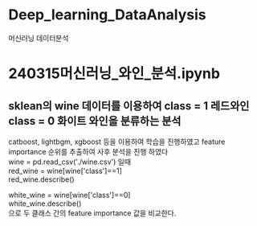 # Deep_learning_DataAnalysis
 머신러닝 데이터분석

# 240315머신러닝_와인_분석.ipynb
## sklean의 wine 데이터를 이용하여 class = 1 레드와인 class = 0 화이트 와인을 분류하는 분석    
catboost, lightbgm, xgboost 등을 이용하여 학습을 진행하였고 feature importance 순위를 추출하여 사후 분석을 진행 하였다    
wine = pd.read_csv('./wine.csv') 일때    
red_wine = wine[wine['class']==1]    
red_wine.describe()    

white_wine = wine[wine['class']==0]    
white_wine.describe()    
으로 두 클래스 간의 feature importance 값을 비교한다.    
